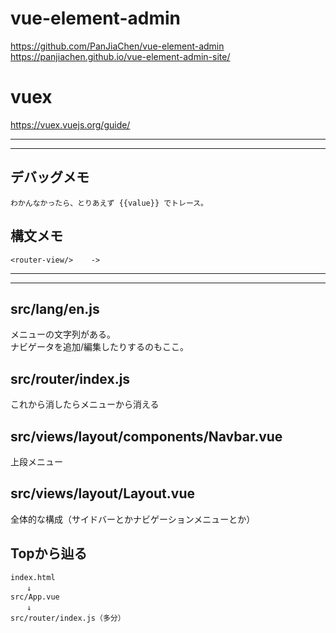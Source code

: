 # vue-element-admin
https://github.com/PanJiaChen/vue-element-admin  
https://panjiachen.github.io/vue-element-admin-site/  

# vuex
https://vuex.vuejs.org/guide/

____________________________________________________________________
____________________________________________________________________
## デバッグメモ
```
わかんなかったら、とりあえず {{value}} でトレース。
```

## 構文メモ
```
<router-view/>    ->     
```

____________________________________________________________________
____________________________________________________________________
## src/lang/en.js
メニューの文字列がある。  
ナビゲータを追加/編集したりするのもここ。


## src/router/index.js
これから消したらメニューから消える


## src/views/layout/components/Navbar.vue
上段メニュー


## src/views/layout/Layout.vue
全体的な構成（サイドバーとかナビゲーションメニューとか）


## Topから辿る
```
index.html
　  ↓
src/App.vue
　  ↓
src/router/index.js（多分）
```
